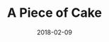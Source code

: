 ---
date: 2018-02-09
tags: post
name: .NET York
url: https://www.meetup.com/dotnetYork
type: meetup
title: A Piece of Cake
slides_url: 
recording_url: 
city: York
country: United Kingdom
country_code: UK
language: English
---